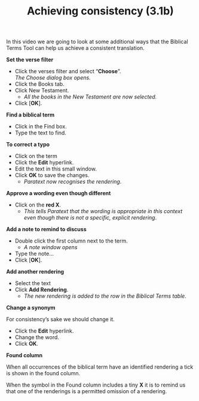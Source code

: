 ﻿---
title: Achieving consistency (3.1b)
---
In this video we are going to look at some additional ways that the Biblical Terms Tool can help us achieve a consistent translation.

**Set the verse filter**

-   Click the verses filter and select “**Choose**”.  
   *The Choose dialog box opens.*
-   Click the Books tab.
-   Click New Testament.    
    -  *All the books in the New Testament are now selected.*
-   Click [**OK**].

**Find a biblical term**

-   Click in the Find box.
-   Type the text to find.

**To correct a typo**

-   Click on the term
-   Click the **Edit** hyperlink.
-   Edit the text in this small window.
-   Click **OK** to save the changes.  
    -  *Paratext now recognises the rendering*.

**Approve a wording even though different**

-   Click on the **red X**.  
    -  *This tells Paratext that the wording is appropriate in this context even though there is not a specific, explicit rendering*.

**Add a note to remind to discuss**

-   Double click the first column next to the term.  
    -  *A note window opens*
-   Type the note...
-   Click [**OK**].

**Add another rendering**

-   Select the text
-   Click **Add Rendering**.  
    -  *The new rendering is added to the row in the Biblical Terms table*.

**Change a synonym**

For consistency’s sake we should change it.

-   Click the **Edit** hyperlink.
-   Change the word.
-   Click **OK**.

**Found column**

When all occurrences of the biblical term have an identified rendering a tick is shown in the found column.

When the symbol in the Found column includes a tiny **X** it is to remind us that one of the renderings is a permitted omission of a rendering.

